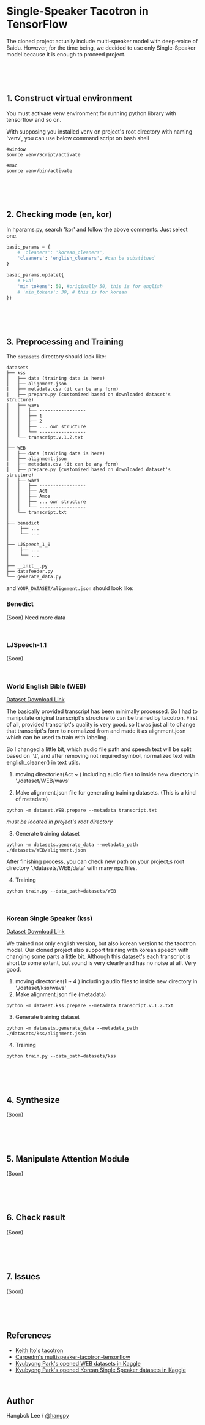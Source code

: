 # Single-Speaker Tacotron in TensorFlow

The cloned project actually include multi-speaker model with deep-voice of Baidu. However, for the time being, we decided to use only Single-Speaker model because it is enough to proceed project.

<br>

<br>

<br>

## 1. Construct virtual environment

You must activate venv environment for running python library with tensorflow and so on.

With supposing you installed venv on project's root directory with naming 'venv', you can use below command script on bash shell

```
#window
source venv/Script/activate

#mac
source venv/bin/activate
```

<br>

<br>

<br>

## 2. Checking mode (en, kor)

In hparams.py, search 'kor' and follow the above comments. Just select one.

```python
basic_params = {
    # 'cleaners': 'korean_cleaners',
    'cleaners': 'english_cleaners', #can be substitued
}

basic_params.update({
    # Eval
    'min_tokens': 50, #originally 50, this is for english
    # 'min_tokens': 30, # this is for korean
})
```

<br>

<br>

<br>

## 3. Preprocessing and Training

The `datasets` directory should look like:

```
datasets
├── kss
│   ├── data (training data is here)
│   ├── alignment.json
|   ├── metadata.csv (it can be any form)
|   ├── prepare.py (customized based on downloaded dataset's structure)
│   ├── wavs
│   │   ├── -----------------
│   │   ├── 1
│   │   ├── 2
│   │   ├── ... own structure
│   │   └── -----------------
│   └── transcript.v.1.2.txt
│
├── WEB
│   ├── data (training data is here)
│   ├── alignment.json
|   ├── metadata.csv (it can be any form)
|   ├── prepare.py (customized based on downloaded dataset's structure)
│   ├── wavs
│   │   ├── -----------------
│   │   ├── Act
│   │   ├── Amos
│   │   ├── ... own structure
│   │   └── -----------------
│   └── transcript.txt
│
├── benedict
│    ├── ...
│    └── ...
│
├── LJSpeech_1_0
│    ├── ...
│    └── ...
│ 
├── __init__.py
├── datafeeder.py
└── generate_data.py
```

and `YOUR_DATASET/alignment.json` should look like:

### Benedict

(Soon) Need more data

<br>

### LJSpeech-1.1

(Soon)

<br>

### World English Bible (WEB)

[Dataset Download Link](https://www.kaggle.com/bryanpark/the-world-english-bible-speech-dataset)

The basically provided transcript has been minimally processed. So I had to manipulate original transcript's structure to can be trained by tacotron. First of all, provided transcript's quality is very good. so It was just all to change that transcript's form to normalized from and made it as alignment.josn which can be used to train with labeling.

So I changed a little bit, which audio file path and speech text will be split based on '\\t', and after removing not required symbol, normalized text with english_cleaner() in text utils.

1. moving directories(Act ~ ) including audio files to inside new directory in './dataset/WEB/wavs'

2. Make alignment.json file for generating training datasets. (This is a kind of metadata)

```
python -m dataset.WEB.prepare --metadata transcript.txt
```

*must be located in project's root directory*

3. Generate training dataset

```
python -m datasets.generate_data --metadata_path ./datasets/WEB/alignment.json
```

After finishing process, you can check new path on your project;s root directory './datasets/WEB/data' with many npz files.

4. Training

```
python train.py --data_path=datasets/WEB
```

<br>

### Korean Single Speaker (kss)

[Dataset Download Link](https://www.kaggle.com/bryanpark/korean-single-speaker-speech-dataset)

We trained not only english version, but also korean version to the tacotron model. Our cloned project also support training with korean speech with changing some parts a little bit. Although this dataset's each transcript is short to some extent, but sound is very clearly and has no noise at all. Very good. 

1. moving directories(1 ~ 4 ) including audio files to inside new directory in './dataset/kss/wavs'
2. Make alignment.json file (metadata)

```
python -m dataset.kss.prepare --metadata transcript.v.1.2.txt
```

3. Generate training dataset

```
python -m datasets.generate_data --metadata_path ./datasets/kss/alignment.json
```

4. Training

```
python train.py --data_path=datasets/kss
```

<br>

<br>

<br>

## 4. Synthesize

(Soon)

<br>

<br>

<br>

## 5. Manipulate Attention Module

(Soon)

<br>

<br>

<br>

## 6. Check result

(Soon)

<br>

<br>

<br>

## 7. Issues

(Soon)

<br>

<br>

<br>

## References

- [Keith Ito](https://github.com/keithito)'s [tacotron](https://github.com/keithito/tacotron)
- [Carpedm's multispeaker-tacotron-tensorflow](https://github.com/carpedm20/multi-speaker-tacotron-tensorflow)
- [Kyubyong Park's opened WEB datasets in Kaggle](https://www.kaggle.com/bryanpark/the-world-english-bible-speech-dataset)
- [Kyubyong Park's opened Korean Single Speaker datasets in Kaggle](https://www.kaggle.com/bryanpark/korean-single-speaker-speech-dataset)

<br>

## Author

Hangbok Lee / [@hangpy](https://github.com/hangpy)